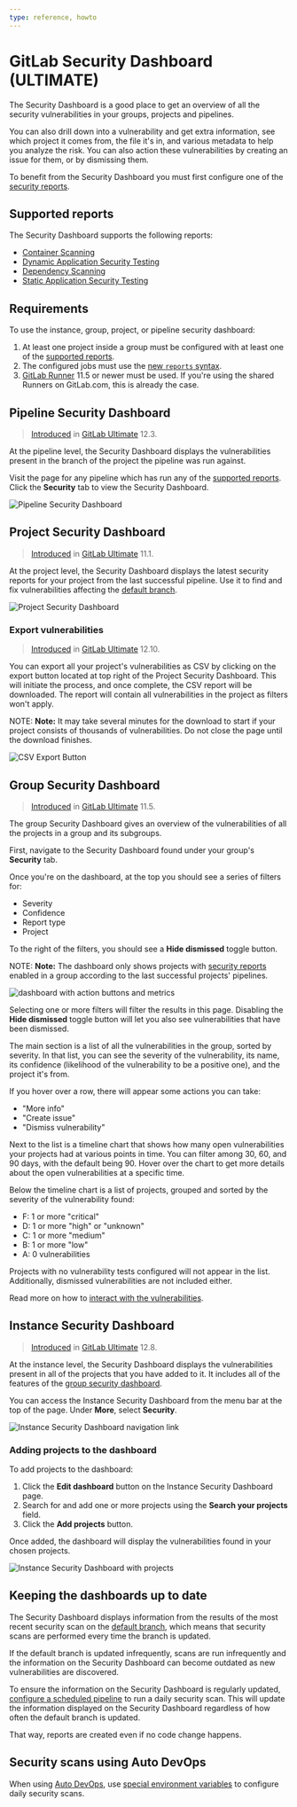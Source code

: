 ```yaml
---
type: reference, howto
---
```


# GitLab Security Dashboard **(ULTIMATE)**

The Security Dashboard is a good place to get an overview of all the security
vulnerabilities in your groups, projects and pipelines.

You can also drill down into a vulnerability and get extra information, see which
project it comes from, the file it's in, and various metadata to help you analyze
the risk. You can also action these vulnerabilities by creating an issue for them,
or by dismissing them.

To benefit from the Security Dashboard you must first configure one of the
[security reports](../index.md).

## Supported reports

The Security Dashboard supports the following reports:

- [Container Scanning](../container_scanning/index.md)
- [Dynamic Application Security Testing](../dast/index.md)
- [Dependency Scanning](../dependency_scanning/index.md)
- [Static Application Security Testing](../sast/index.md)

## Requirements

To use the instance, group, project, or pipeline security dashboard:

1. At least one project inside a group must be configured with at least one of
   the [supported reports](#supported-reports).
1. The configured jobs must use the [new `reports` syntax](../../../ci/yaml/README.md#artifactsreports).
1. [GitLab Runner](https://docs.gitlab.com/runner/) 11.5 or newer must be used.
   If you're using the shared Runners on GitLab.com, this is already the case.

## Pipeline Security Dashboard

> [Introduced](https://gitlab.com/gitlab-org/gitlab/issues/13496) in [GitLab Ultimate](https://about.gitlab.com/pricing/) 12.3.

At the pipeline level, the Security Dashboard displays the vulnerabilities present in the branch of the project the pipeline was run against.

Visit the page for any pipeline which has run any of the [supported reports](#supported-reports). Click the **Security** tab to view the Security Dashboard.

![Pipeline Security Dashboard](img/pipeline_security_dashboard_v12_6.png)

## Project Security Dashboard

> [Introduced](https://gitlab.com/gitlab-org/gitlab/issues/6165) in [GitLab Ultimate](https://about.gitlab.com/pricing/) 11.1.

At the project level, the Security Dashboard displays the latest security reports
for your project from the last successful pipeline. Use it to find and fix vulnerabilities affecting the
[default branch](../../project/repository/branches/index.md#default-branch).

![Project Security Dashboard](img/project_security_dashboard_v12_3.png)

### Export vulnerabilities

> [Introduced](https://gitlab.com/gitlab-org/gitlab/-/issues/197494) in [GitLab Ultimate](https://about.gitlab.com/pricing/) 12.10.

You can export all your project's vulnerabilities as CSV by clicking on the export button located at top right of the Project Security Dashboard. This will initiate the process, and once complete, the CSV report will be downloaded. The report will contain all vulnerabilities in the project as filters won't apply.

NOTE: **Note:**
It may take several minutes for the download to start if your project consists
of thousands of vulnerabilities. Do not close the page until the download finishes.

![CSV Export Button](img/project_security_dashboard_export_csv_v12.10.png)

## Group Security Dashboard

> [Introduced](https://gitlab.com/gitlab-org/gitlab/issues/6709) in [GitLab Ultimate](https://about.gitlab.com/pricing/) 11.5.

The group Security Dashboard gives an overview of the vulnerabilities of all the
projects in a group and its subgroups.

First, navigate to the Security Dashboard found under your group's
**Security** tab.

Once you're on the dashboard, at the top you should see a series of filters for:

- Severity
- Confidence
- Report type
- Project

To the right of the filters, you should see a **Hide dismissed** toggle button.

NOTE: **Note:**
The dashboard only shows projects with [security reports](#supported-reports) enabled in a group
according to the last successful projects' pipelines.

![dashboard with action buttons and metrics](img/group_security_dashboard_v12_6.png)

Selecting one or more filters will filter the results in this page. Disabling the **Hide dismissed**
toggle button will let you also see vulnerabilities that have been dismissed.

The main section is a list of all the vulnerabilities in the group, sorted by severity.
In that list, you can see the severity of the vulnerability, its name, its
confidence (likelihood of the vulnerability to be a positive one), and the project
it's from.

If you hover over a row, there will appear some actions you can take:

- "More info"
- "Create issue"
- "Dismiss vulnerability"

Next to the list is a timeline chart that shows how many open
vulnerabilities your projects had at various points in time. You can filter among 30, 60, and
90 days, with the default being 90. Hover over the chart to get more details about
the open vulnerabilities at a specific time.

Below the timeline chart is a list of projects, grouped and sorted by the severity of the vulnerability found:

- F: 1 or more "critical"
- D: 1 or more "high" or "unknown"
- C: 1 or more "medium"
- B: 1 or more "low"
- A: 0 vulnerabilities

Projects with no vulnerability tests configured will not appear in the list. Additionally, dismissed
vulnerabilities are not included either.

Read more on how to [interact with the vulnerabilities](../index.md#interacting-with-the-vulnerabilities).

## Instance Security Dashboard

> [Introduced](https://gitlab.com/gitlab-org/gitlab/issues/6953) in [GitLab Ultimate](https://about.gitlab.com/pricing/) 12.8.

At the instance level, the Security Dashboard displays the vulnerabilities
present in all of the projects that you have added to it. It includes all
of the features of the [group security dashboard](#group-security-dashboard).

You can access the Instance Security Dashboard from the menu
bar at the top of the page. Under **More**, select **Security**.

![Instance Security Dashboard navigation link](img/instance_security_dashboard_link_v12_4.png)

### Adding projects to the dashboard

To add projects to the dashboard:

1. Click the **Edit dashboard** button on the Instance Security Dashboard page.
1. Search for and add one or more projects using the **Search your projects** field.
1. Click the **Add projects** button.

Once added, the dashboard will display the vulnerabilities found in your chosen
projects.

![Instance Security Dashboard with projects](img/instance_security_dashboard_with_projects_v12_8.png)

## Keeping the dashboards up to date

The Security Dashboard displays information from the results of the most recent
security scan on the [default branch](../../project/repository/branches/index.md#default-branch),
which means that security scans are performed every time the branch is updated.

If the default branch is updated infrequently, scans are run infrequently and the
information on the Security Dashboard can become outdated as new vulnerabilities
are discovered.

To ensure the information on the Security Dashboard is regularly updated,
[configure a scheduled pipeline](../../../ci/pipelines/schedules.md) to run a
daily security scan. This will update the information displayed on the Security
Dashboard regardless of how often the default branch is updated.

That way, reports are created even if no code change happens.

## Security scans using Auto DevOps

When using [Auto DevOps](../../../topics/autodevops/index.md), use
[special environment variables](../../../topics/autodevops/customize.md#environment-variables)
to configure daily security scans.

<!-- ## Troubleshooting

Include any troubleshooting steps that you can foresee. If you know beforehand what issues
one might have when setting this up, or when something is changed, or on upgrading, it's
important to describe those, too. Think of things that may go wrong and include them here.
This is important to minimize requests for support, and to avoid doc comments with
questions that you know someone might ask.

Each scenario can be a third-level heading, e.g. `### Getting error message X`.
If you have none to add when creating a doc, leave this section in place
but commented out to help encourage others to add to it in the future. -->
